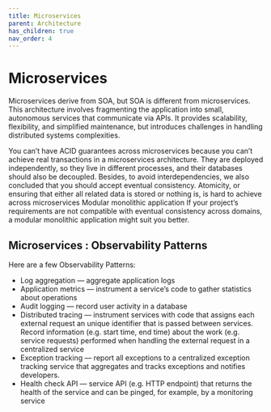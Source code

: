 ```yaml
---
title: Microservices
parent: Architecture
has_children: true
nav_order: 4
---
```


# Microservices
Microservices derive from SOA, but SOA is different from microservices.
This architecture involves fragmenting the application into small, autonomous services that communicate 
via APIs. It provides scalability, flexibility, and simplified maintenance, but introduces challenges in 
handling distributed systems complexities.

You can’t have ACID guarantees across microservices because you can’t achieve real transactions in a microservices architecture. They are deployed independently, so they live in different processes, and their databases should also be decoupled. Besides, to avoid interdependencies, we also concluded that you should accept eventual 
consistency.
Atomicity, or ensuring that either all related data is stored or nothing is, is hard to achieve across microservices
Modular monolithic application
If your project’s requirements are not compatible with eventual consistency across domains, a modular monolithic application might suit you better.
## Microservices : Observability Patterns
Here are a few Observability Patterns:

* Log aggregation — aggregate application logs
* Application metrics — instrument a service’s code to gather statistics about operations
* Audit logging — record user activity in a database
* Distributed tracing — instrument services with code that assigns each external request an unique identifier that is passed between services. Record information (e.g. start time, end time) about the work (e.g. service requests) performed when handling the external request in a centralized service
* Exception tracking — report all exceptions to a centralized exception tracking service that aggregates and tracks exceptions and notifies developers.
* Health check API — service API (e.g. HTTP endpoint) that returns the health of the service and can be pinged, for example, by a monitoring service